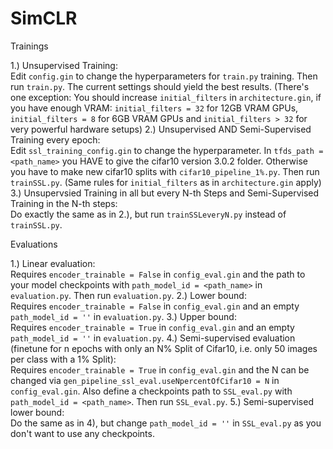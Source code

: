 # SimCLR
Trainings

  1.) Unsupervised Training:  
Edit ```config.gin``` to change the hyperparameters for ```train.py``` training. Then run ```train.py```. The current settings should yield the best results. (There's one exception: You should increase ```initial_filters``` in ```architecture.gin```, if you have enough VRAM: ```initial_filters = 32``` for 12GB VRAM GPUs, ```initial_filters = 8``` for 6GB VRAM GPUs and ```initial_filters > 32``` for very powerful hardware setups)
  2.) Unsupervised AND Semi-Supervised Training every epoch:  
Edit ```ssl_training_config.gin``` to change the hyperparameter. In ```tfds_path = <path_name>``` you HAVE to give the cifar10 version 3.0.2 folder. Otherwise you have to make new cifar10 splits with ```cifar10_pipeline_1%.py```. Then run ```trainSSL.py```. (Same rules for ```initial_filters``` as in ```architecture.gin``` apply)
  3.) Unsupervsied Training in all but every N-th Steps and Semi-Supervised Training in the N-th steps:  
Do exactly the same as in 2.), but run ```trainSSLeveryN.py``` instead of ```trainSSL.py```.
  
Evaluations

  1.) Linear evaluation:  
Requires ```encoder_trainable = False``` in ```config_eval.gin``` and the path to your model checkpoints with ```path_model_id = <path_name>``` in ```evaluation.py```. Then run ```evaluation.py```.
  2.) Lower bound:  
Requires ```encoder_trainable = False``` in ```config_eval.gin``` and an empty ```path_model_id = ''``` in ```evaluation.py```.
  3.) Upper bound:  
Requires ```encoder_trainable = True``` in ```config_eval.gin``` and an empty ```path_model_id = ''``` in ```evaluation.py```.
  4.) Semi-supervised evaluation (finetune for n epochs with only an N% Split of Cifar10, i.e. only 50 images per class with a 1% Split):  
Requires ```encoder_trainable = True``` in ```config_eval.gin``` and the N can be changed via ```gen_pipeline_ssl_eval.useNpercentOfCifar10 = N``` in ```config_eval.gin```. Also define a checkpoints path to ```SSL_eval.py``` with ```path_model_id = <path_name>```. Then run ```SSL_eval.py```.
  5.) Semi-supervised lower bound:  
Do the same as in 4), but change ```path_model_id = ''``` in ```SSL_eval.py``` as you don't want to use any checkpoints.
